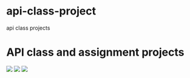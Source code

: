 # api-class-project
api class projects
<h1>API class and assignment projects </h1>
<img src="https://i.stack.imgur.com/vpxo1.png"/>
<img src="https://user-images.githubusercontent.com/77965216/162609373-4b4327d0-ef6d-4c5c-bcb3-245f3fbb8101.JPG"/>
<img src="https://user-images.githubusercontent.com/77965216/162609674-7803f6c2-a86b-44fa-a531-0770ade155d9.png"/>

